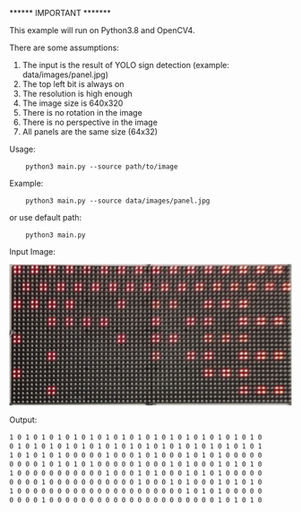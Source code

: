 ****** IMPORTANT *******

This example will run on Python3.8 and OpenCV4.

There are some assumptions:
  1. The input is the result of YOLO sign detection (example: data/images/panel.jpg)
  2. The top left bit is always on
  3. The resolution is high enough
  4. The image size is 640x320
  5. There is no rotation in the image
  6. There is no perspective in the image
  7. All panels are the same size (64x32)


Usage:
    
        python3 main.py --source path/to/image
    
Example:
        
        python3 main.py --source data/images/panel.jpg

or use default path:
        
        python3 main.py

Input Image:

![alt text](data/images/panel.jpg)

Output:

    1 0 1 0 1 0 1 0 1 0 1 0 1 0 1 0 1 0 1 0 1 0 1 0 1 0 1 0 1 0 1 0
    0 1 0 1 0 1 0 1 0 1 0 1 0 1 0 1 0 1 0 1 0 1 0 1 0 1 0 1 0 1 0 1
    1 0 1 0 1 0 1 0 0 0 0 0 1 0 0 0 1 0 1 0 0 0 1 0 1 0 1 0 0 0 0 0
    0 0 0 0 1 0 1 0 1 0 1 0 0 0 0 0 1 0 0 0 1 0 1 0 0 0 1 0 1 0 1 0
    1 0 0 0 0 0 0 0 0 0 0 0 1 0 0 0 1 0 1 0 0 0 1 0 1 0 1 0 0 0 0 0
    0 0 0 0 1 0 0 0 0 0 0 0 0 0 0 0 1 0 0 0 1 0 1 0 0 0 1 0 1 0 1 0
    1 0 0 0 0 0 0 0 0 0 0 0 0 0 0 0 0 0 0 0 0 0 1 0 1 0 1 0 0 0 0 0
    0 0 0 0 1 0 0 0 0 0 0 0 0 0 0 0 0 0 0 0 0 0 0 0 0 0 1 0 1 0 1 0

